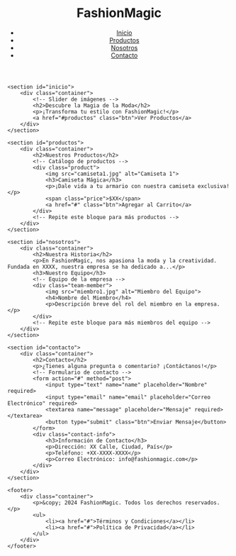 <!DOCTYPE html>
<html lang="es">
<head>
    <meta charset="UTF-8">
    <meta name="viewport" content="width=device-width, initial-scale=1.0">
    <title>FashionMagic - Tienda de Moda</title>
    <link rel="stylesheet" href="styles.css">
</head>
<body>
    <header>
        <div class="container">
            <h1>FashionMagic</h1>
            <nav>
                <ul>
                    <li><a href="#inicio">Inicio</a></li>
                    <li><a href="#productos">Productos</a></li>
                    <li><a href="#nosotros">Nosotros</a></li>
                    <li><a href="#contacto">Contacto</a></li>
                </ul>
            </nav>
        </div>
    </header>

    <section id="inicio">
        <div class="container">
            <!-- Slider de imágenes -->
            <h2>Descubre la Magia de la Moda</h2>
            <p>¡Transforma tu estilo con FashionMagic!</p>
            <a href="#productos" class="btn">Ver Productos</a>
        </div>
    </section>

    <section id="productos">
        <div class="container">
            <h2>Nuestros Productos</h2>
            <!-- Catálogo de productos -->
            <div class="product">
                <img src="camiseta1.jpg" alt="Camiseta 1">
                <h3>Camiseta Mágica</h3>
                <p>¡Dale vida a tu armario con nuestra camiseta exclusiva!</p>
                <span class="price">$XX</span>
                <a href="#" class="btn">Agregar al Carrito</a>
            </div>
            <!-- Repite este bloque para más productos -->
        </div>
    </section>

    <section id="nosotros">
        <div class="container">
            <h2>Nuestra Historia</h2>
            <p>En FashionMagic, nos apasiona la moda y la creatividad. Fundada en XXXX, nuestra empresa se ha dedicado a...</p>
            <h3>Nuestro Equipo</h3>
            <!-- Equipo de la empresa -->
            <div class="team-member">
                <img src="miembro1.jpg" alt="Miembro del Equipo">
                <h4>Nombre del Miembro</h4>
                <p>Descripción breve del rol del miembro en la empresa.</p>
            </div>
            <!-- Repite este bloque para más miembros del equipo -->
        </div>
    </section>

    <section id="contacto">
        <div class="container">
            <h2>Contacto</h2>
            <p>¿Tienes alguna pregunta o comentario? ¡Contáctanos!</p>
            <!-- Formulario de contacto -->
            <form action="#" method="post">
                <input type="text" name="name" placeholder="Nombre" required>
                <input type="email" name="email" placeholder="Correo Electrónico" required>
                <textarea name="message" placeholder="Mensaje" required></textarea>
                <button type="submit" class="btn">Enviar Mensaje</button>
            </form>
            <div class="contact-info">
                <h3>Información de Contacto</h3>
                <p>Dirección: XX Calle, Ciudad, País</p>
                <p>Teléfono: +XX-XXXX-XXXX</p>
                <p>Correo Electrónico: info@fashionmagic.com</p>
            </div>
        </div>
    </section>

    <footer>
        <div class="container">
            <p>&copy; 2024 FashionMagic. Todos los derechos reservados.</p>
            <ul>
                <li><a href="#">Términos y Condiciones</a></li>
                <li><a href="#">Política de Privacidad</a></li>
            </ul>
        </div>
    </footer>
</body>
</html>
